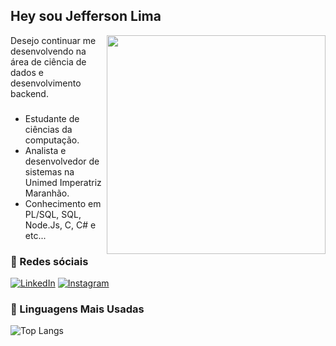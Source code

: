 
##  **Hey sou Jefferson Lima** 
<img align="right" width="350px" src="https://www.icegif.com/wp-content/uploads/2022/09/icegif-1210.gif">
Desejo continuar me desenvolvendo na área de ciência de dados e desenvolvimento backend.

###
- Estudante de ciências da computação.
- Analista e desenvolvedor de sistemas na Unimed Imperatriz Maranhão.
- Conhecimento em PL/SQL, SQL, Node.Js, C, C# e etc...

### 📱 Redes sóciais
[![LinkedIn](https://img.shields.io/badge/LinkedIn-000?style=for-the-badge&logo=linkedin&logoColor=0E76A8)](https://www.linkedin.com/in/jefferson-lima-104799180/) 
[![Instagram](https://img.shields.io/badge/Instagram-000?style=for-the-badge&logo=instagram)](https://www.instagram.com/Snake_Norato/)

### 🚀 Linguagens Mais Usadas
![Top Langs](https://github-readme-stats.vercel.app/api/top-langs/?username=jefflima11&layout=compact)
